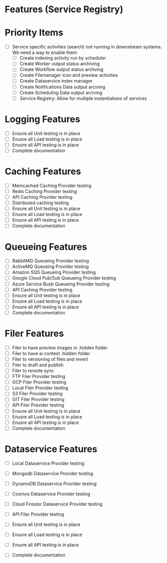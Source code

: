 # Features (Service Registry)

# Priority Items
- [ ] Service specific activities (search) not running in downstream systems. We need a way to enable them
  - [ ] Create indexing activity run by scheduler
  - [ ] Create Worker output status archiving
  - [ ] Create Workflow output status archving
  - [ ] Create Filemanager icon and preview activities
  - [ ] Create Dataservice index manager
  - [ ] Create Notifications Data output arciving
  - [ ] Create Scheduling Data output arciving
  - [ ] Service Registry: Allow for multiple instantiations of services

# Logging Features

- [ ] Ensure all Unit testing is in place
- [ ] Enusre all Load testing is in place
- [ ] Enusre all API testing is in place
- [ ] Complete documentation

# Caching Features

- [ ] Memcached Caching Provider testing
- [ ] Redis Caching Provider testing
- [ ] API Caching Provider testing
- [ ] Distributed caching testing
- [ ] Ensure all Unit testing is in place
- [ ] Enusre all Load testing is in place
- [ ] Enusre all API testing is in place
- [ ] Complete documentation

# Queueing Features

- [ ] RabbitMQ Queueing Provider testing
- [ ] ActiveMQ Queueing Provider testing
- [ ] Amazon SQS Queueing Provider testing
- [ ] Google Cloud Pub/Sub Queueing Provider testing
- [ ] Azure Service Busb Queueing Provider testing
- [ ] API Caching Provider testing
- [ ] Ensure all Unit testing is in place
- [ ] Enusre all Load testing is in place
- [ ] Enusre all API testing is in place
- [ ] Complete documentation

# Filer Features
- [ ] Filer to have preview images in .hidden folder
- [ ] Filer to have ai context .hidden folder
- [ ] Filer to versioning of files and revert
- [ ] Filer to draft and publish
- [ ] Filer to remote sync
- [ ] FTP Filer Provider testing
- [ ] GCP Filer Provider testing
- [ ] Local Filer Provider testing
- [ ] S3 Filer Provider testing
- [ ] GIT Filer Provider testing
- [ ] API Filer Provider testing
- [ ] Ensure all Unit testing is in place
- [ ] Enusre all Load testing is in place
- [ ] Enusre all API testing is in place
- [ ] Complete documentation

# Dataservice Features
- [ ] Local Dataservice Provider testing
- [ ] Mongodb Dataservice Provider testing
- [ ] DynamoDB Dataservice Provider testing
- [ ] Cosmos Dataservice Provider testing
- [ ] Cloud Firestor Dataservice Provider testing
- [ ] API Filer Provider testing
- [ ] Ensure all Unit testing is in place
- [ ] Enusre all Load testing is in place
- [ ] Enusre all API testing is in place
- [ ] Complete documentation

